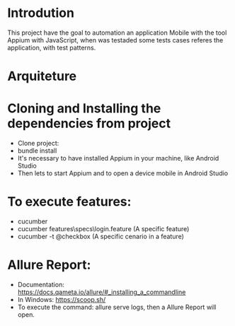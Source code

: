 # Introdution
This project have the goal to automation an application Mobile with the tool Appium with JavaScript, when was testaded some tests cases referes the application, with test patterns.

# Arquiteture

# Cloning and Installing the dependencies from project

- Clone project: 
- bundle install
- It's necessary to have installed Appium in your machine, like Android Studio
- Then lets to start Appium and to open a device mobile in Android Studio

# To execute features:

- cucumber
- cucumber features\specs\login.feature  (A specific feature)
- cucumber -t @checkbox (A specific cenario in a feature)

# Allure Report:

- Documentation: https://docs.qameta.io/allure/#_installing_a_commandline
- In Windows: https://scoop.sh/
- To execute the command: allure serve logs\, then a Allure Report will open.